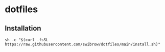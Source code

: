 # dotfiles

## Installation

```shell
sh -c "$(curl -fsSL https://raw.githubusercontent.com/swibrow/dotfiles/main/install.sh)"
```